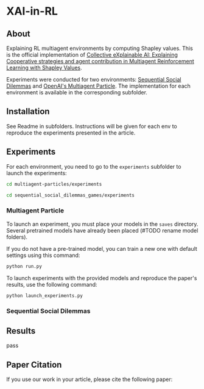 # XAI-in-RL

## About

Explaining RL multiagent environments by computing Shapley values.
This is the official implementation of [Collective eXplainable AI: Explaining Cooperative strategies and agent contribution in Multiagent Reinforcement Learning with Shapley Values](arxivlink).

Experiments were conducted for two environments: [Sequential Social Dilemmas](https://github.com/eugenevinitsky/sequential_social_dilemma_games) and [OpenAI's Multiagent Particle](https://github.com/openai/multiagent-particle-envs).
The implementation for each environment is available in the corresponding subfolder.

## Installation

See Readme in subfolders. Instructions will be given for each env to reproduce the experiments presented in the article.

## Experiments

For each environment, you need to go to the `experiments` subfolder to launch the experiments:

```bash
cd multiagent-particles/experiments
```
```bash
cd sequential_social_dilemmas_games/experiments
```
### Multiagent Particle

To launch an experiment, you must place your models in the `saves` directory.
Several pretrained models have already been placed (#TODO rename model folders).

If you do not have a pre-trained model, you can train a new one with default settings using this command:

```bash
python run.py
```

To launch experiments with the provided models and reproduce the paper's results, use the following command:

```bash
python launch_experiments.py 
```

### Sequential Social Dilemmas


## Results

pass

## Paper Citation

If you use our work in your article, please cite the following paper:

```bibtex

```



